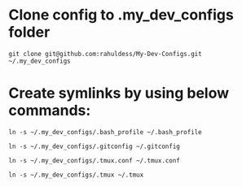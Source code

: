 
# Clone config to .my_dev_configs folder
`git clone git@github.com:rahuldess/My-Dev-Configs.git ~/.my_dev_configs`

# Create symlinks by using below commands:
`ln -s ~/.my_dev_configs/.bash_profile ~/.bash_profile`

`ln -s ~/.my_dev_configs/.gitconfig ~/.gitconfig`

`ln -s ~/.my_dev_configs/.tmux.conf ~/.tmux.conf`

`ln -s ~/.my_dev_configs/.tmux ~/.tmux`
